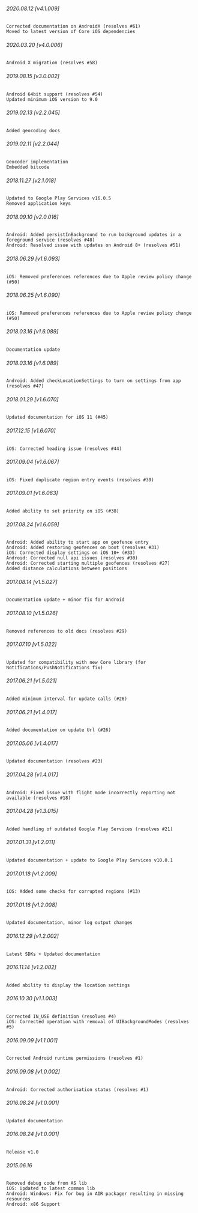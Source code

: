 

###### 2020.08.12 [v4.1.009]

```
Corrected documentation on AndroidX (resolves #61)
Moved to latest version of Core iOS dependencies
```


###### 2020.03.20 [v4.0.006]

```
Android X migration (resolves #58)
```


###### 2019.08.15 [v3.0.002]

```
Android 64bit support (resolves #54)
Updated minimum iOS version to 9.0
```


###### 2019.02.13 [v2.2.045]

```
Added geocoding docs
```


###### 2019.02.11 [v2.2.044]

```
Geocoder implementation
Embedded bitcode
```


###### 2018.11.27 [v2.1.018]

```
Updated to Google Play Services v16.0.5
Removed application keys
```


###### 2018.09.10 [v2.0.016]

```
Android: Added persistInBackground to run background updates in a foreground service (resolves #48)
Android: Resolved issue with updates on Android 8+ (resolves #51)
```


###### 2018.06.29 [v1.6.093]

```
iOS: Removed preferences references due to Apple review policy change (#50)
```


###### 2018.06.25 [v1.6.090]

```
iOS: Removed preferences references due to Apple review policy change (#50)
```


###### 2018.03.16 [v1.6.089]

```
Documentation update
```


###### 2018.03.16 [v1.6.089]

```
Android: Added checkLocationSettings to turn on settings from app (resolves #47) 
```


###### 2018.01.29 [v1.6.070]

```
Updated documentation for iOS 11 (#45)
```


###### 2017.12.15 [v1.6.070]

```
iOS: Corrected heading issue (resolves #44)
```


###### 2017.09.04 [v1.6.067]

```
iOS: Fixed duplicate region entry events (resolves #39)
```


###### 2017.09.01 [v1.6.063]

```
Added ability to set priority on iOS (#38)
```


###### 2017.08.24 [v1.6.059]

```
Android: Added ability to start app on geofence entry
Android: Added restoring geofences on boot (resolves #31)
iOS: Corrected display settings on iOS 10+ (#33)
Android: Corrected null api issues (resolves #30)
Android: Corrected starting multiple geofences (resolves #27)
Added distance calculations between positions
```


###### 2017.08.14 [v1.5.027]

```
Documentation update + minor fix for Android
```


###### 2017.08.10 [v1.5.026]

```
Removed references to old docs (resolves #29)
```


###### 2017.07.10 [v1.5.022]

```
Updated for compatibility with new Core library (for Notifications/PushNotifications fix)
```


###### 2017.06.21 [v1.5.021]

```
Added minimum interval for update calls (#26)
```


###### 2017.06.21 [v1.4.017]

```
Added documentation on update Url (#26)
```


###### 2017.05.06 [v1.4.017]

```
Updated documentation (resolves #23)
```


###### 2017.04.28 [v1.4.017]

```
Android: Fixed issue with flight mode incorrectly reporting not available (resolves #18)
```


###### 2017.04.28 [v1.3.015]

```
Added handling of outdated Google Play Services (resolves #21)
```


###### 2017.01.31 [v1.2.011]

```
Updated documentation + update to Google Play Services v10.0.1
```


###### 2017.01.18 [v1.2.009]

```
iOS: Added some checks for corrupted regions (#13)
```


###### 2017.01.16 [v1.2.008]

```
Updated documentation, minor log output changes
```


###### 2016.12.29 [v1.2.002]

```
Latest SDKs + Updated documentation
```


###### 2016.11.14 [v1.2.002]

```
Added ability to display the location settings
```


###### 2016.10.30 [v1.1.003]

```
Corrected IN_USE definition (resolves #4)
iOS: Corrected operation with removal of UIBackgroundModes (resolves #5)
```


###### 2016.09.09 [v1.1.001]

```
Corrected Android runtime permissions (resolves #1)
```


###### 2016.09.08 [v1.0.002]

```
Android: Corrected authorisation status (resolves #1)
```


###### 2016.08.24 [v1.0.001]

```
Updated documentation
```


###### 2016.08.24 [v1.0.001]

```
Release v1.0
```


###### 2015.06.16

```
Removed debug code from AS lib
iOS: Updated to latest common lib
Android: Windows: Fix for bug in AIR packager resulting in missing resources
Android: x86 Support
```

